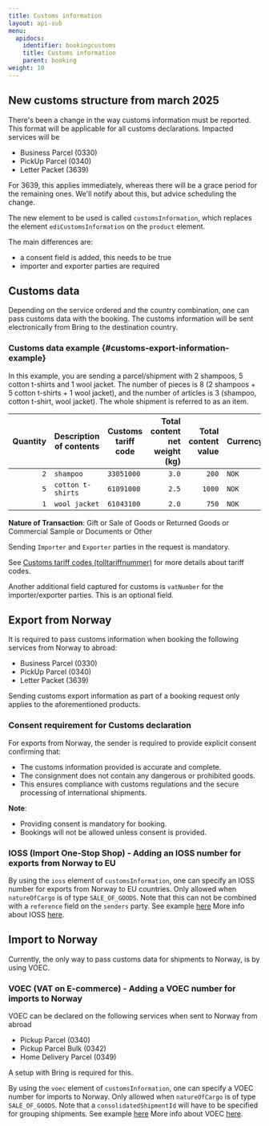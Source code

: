 ```yaml
---
title: Customs information
layout: api-sub
menu:
  apidocs:
    identifier: bookingcustoms
    title: Customs information
    parent: booking
weight: 10
---
```


## New customs structure from march 2025
There's been a change in the way customs information must be reported. This format will be applicable for all customs declarations.
Impacted services will be

- Business Parcel (0330)
- PickUp Parcel (0340)
- Letter Packet (3639)

For 3639, this applies immediately, whereas there will be a grace period for the remaining ones. We'll notify about this, but advice scheduling the change.

The new element to be used is called `customsInformation`, which replaces the element `ediCustomsInformation` on the `product` element.

The main differences are:
- a consent field is added, this needs to be true 
- importer and exporter parties are required

## Customs data
Depending on the service ordered and the country combination, one can pass customs data with the booking. The customs information will be sent electronically from Bring to the destination country.

### Customs data example {#customs-export-information-example}

In this example, you are sending a parcel/shipment with 2 shampoos, 5 cotton t-shirts and 1 wool jacket. The number of pieces is 8 (2 shampoos + 5 cotton
t-shirts + 1 wool jacket), and the number of articles is 3 (shampoo, cotton t-shirt, wool jacket). The whole shipment is referred to as an item.

| Quantity | Description of contents | Customs tariff code | Total content net weight (kg) | Total content value | Currency | Country of origin |
| -------: | ----------------------- | ------------- | ----------------------------: | ------------------: | -------- | ----------------- |
| `2` | `shampoo` | `33051000` | `3.0` | `200` | `NOK` | `CH`|
| `5` | `cotton t-shirts` | `61091000` | `2.5` | `1000`| `NOK`| `PL` |
| `1` | `wool jacket` | `61043100` | `2.0` | `750` | `NOK`| `DE` |

**Nature of Transaction**: Gift or Sale of Goods or Returned Goods or Commercial Sample or Documents or Other

Sending `Importer` and `Exporter` parties in the request is mandatory.

See [Customs tariff codes (tolltariffnummer)](http://tolltariffen.toll.no/) for more details about tariff codes.

Another additional field captured for customs is `vatNumber` for the importer/exporter parties. This is an optional field.

## Export from Norway

It is required to pass customs information when booking the following services from Norway to abroad:

- Business Parcel (0330)
- PickUp Parcel (0340)
- Letter Packet (3639)

Sending customs export information as part of a booking request only applies to the aforementioned products.

### Consent requirement for Customs declaration

For exports from Norway, the sender is required to provide explicit consent confirming that:

- The customs information provided is accurate and complete.
- The consignment does not contain any dangerous or prohibited goods.
- This ensures compliance with customs regulations and the secure processing of international shipments.

**Note**:
- Providing consent is mandatory for booking.
- Bookings will not be allowed unless consent is provided.

### IOSS (Import One-Stop Shop) - Adding an IOSS number for exports from Norway to EU

By using the `ioss` element of `customsInformation`, one can specify an IOSS number for exports from Norway to EU countries. Only allowed when `natureOfCargo` is of type `SALE_OF_GOODS`.
Note that this can not be combined with a `reference` field on the `senders` party. See example [here](https://developer.bring.com/api/booking#make-a-booking-post) More info about IOSS [here](https://www.bring.no/tjenester/toll/ioss).

## Import to Norway

Currently, the only way to pass customs data for shipments to Norway, is by using VOEC.

### VOEC (VAT on E-commerce) - Adding a VOEC number for imports to Norway

VOEC can be declared on the following services when sent to Norway from abroad

- Pickup Parcel (0340)
- Pickup Parcel Bulk (0342)
- Home Delivery Parcel (0349)

A setup with Bring is required for this.

By using the `voec` element of `customsInformation`, one can specify a VOEC number for imports to Norway. Only allowed when `natureOfCargo` is of type `SALE_OF_GOODS`. Note that a `consolidatedShipmentId` will have to be specified for grouping shipments.
See example [here](https://developer.bring.com/api/booking#make-a-booking-post) More info about VOEC [here](https://www.bring.no/en/services/customs/voec-vat-on-e-commerce).
